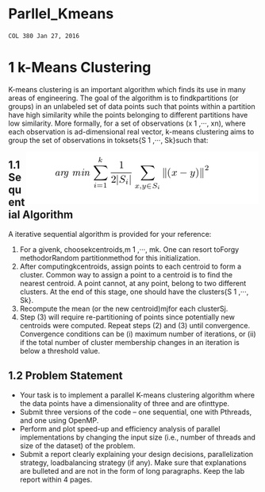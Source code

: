 # Parllel_Kmeans

```
COL 380 Jan 27, 2016
```

# 1 k-Means Clustering

K-means clustering is an important algorithm which finds its use in many areas of engineering. The
goal of the algorithm is to findkpartitions (or groups) in an unlabeled set of data points such that
points within a partition have high similarity while the points belonging to different partitions have
low similarity.
More formally, for a set of observations (x 1 ,···, xn), where each observation is ad-dimensional
real vector, k-means clustering aims to group the set of observations in toksets{S 1 ,···, Sk}such
that:


<img style="float: right" src="./kmeans.png" />


## 1.1 Sequential Algorithm

A iterative sequential algorithm is provided for your reference:

1. For a givenk, choosekcentroids,m 1 ,···, mk. One can resort toForgy methodorRandom
    partitionmethod for this initialization.
2. After computingkcentroids, assign points to each centroid to form a cluster. Common way to
    assign a point to a centroid is to find the nearest centroid. A point cannot, at any point, belong
    to two different clusters. At the end of this stage, one should have the clusters{S 1 ,···, Sk}.
3. Recompute the mean (or the new centroid)mjfor each clusterSj.
4. Step (3) will require re-partitioning of points since potentially new centroids were computed.
    Repeat steps (2) and (3) until convergence. Convergence conditions can be (i) maximum
    number of iterations, or (ii) if the total number of cluster membership changes in an iteration
    is below a threshold value.

## 1.2 Problem Statement

- Your task is to implement a parallel K-means clustering algorithm where the data points have
    a dimensionality of three and are ofinttype.
- Submit three versions of the code – one sequential, one with Pthreads, and one using OpenMP.
- Perform and plot speed-up and efficiency analysis of parallel implementations by changing the
    input size (i.e., number of threads and size of the dataset) of the problem.
- Submit a report clearly explaining your design decisions, parallelization strategy, loadbalancing
    strategy (if any). Make sure that explanations are bulleted and are not in the form of long
    paragraphs. Keep the lab report within 4 pages.





